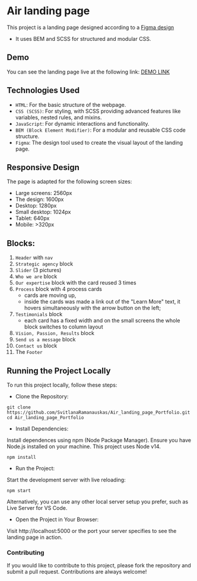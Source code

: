 # Air landing page
This project is a landing page designed according to a [Figma design](https://www.figma.com/file/7qwsWggv9BAxMi2VPhBuPr/Air-(formerly-Dia)?node-id=9138%3A35)
- It uses BEM and SCSS for structured and modular CSS.

## Demo
You can see the landing page live at the following link:  [DEMO LINK](https://svitlanaramanauskas.github.io/Air_landing_page_Portfolio/)

## Technologies Used
- `HTML`: For the basic structure of the webpage.
- `CSS (SCSS)`: For styling, with SCSS providing advanced features like variables, nested rules, and mixins.
- `JavaScript`: For dynamic interactions and functionality.
- `BEM (Block Element Modifier)`: For a modular and reusable CSS code structure.
- `Figma`: The design tool used to create the visual layout of the landing page.

## Responsive Design
The page is adapted for the following screen sizes:
- Large screens: 2560px
- The design: 1600px
- Desktop: 1280px
- Small desktop: 1024px
- Tablet: 640px
- Mobile: >320px

## Blocks:
1. `Header` with `nav`
2. `Strategic agency` block
3. `Slider` (3 pictures)
4. `Who we are` block
5. `Our expertise` block with the card reused 3 times
6. `Process` block with 4 process cards
    - cards are moving up,
    - inside the cards was made a link out of the "Learn More" text, it hovers simultaneously with the arrow button on the left;
7. `Testimonials` block
     - each card has a fixed width and on the small screens the whole block switches to column layout
8. `Vision, Passion, Results` block
9. `Send us a message` block
10. `Contact us` block
11.  The `Footer`

## Running the Project Locally
To run this project locally, follow these steps:

- Clone the Repository:

```git clone https://github.com/SvitlanaRamanauskas/Air_landing_page_Portfolio.git```
```cd Air_landing_page_Portfolio```

- Install Dependencies:

Install dependences using npm (Node Package Manager). Ensure you have Node.js installed on your machine. This project uses Node v14.

`npm install`

- Run the Project:

Start the development server with live reloading:

`npm start`

Alternatively, you can use any other local server setup you prefer, such as Live Server for VS Code.

- Open the Project in Your Browser:

Visit http://localhost:5000 or the port your server specifies to see the landing page in action.

### Contributing
If you would like to contribute to this project, please fork the repository and submit a pull request. Contributions are always welcome!


